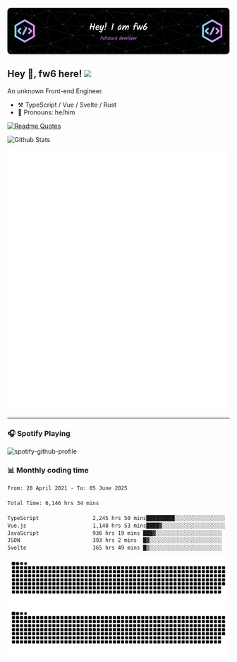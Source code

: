 ![Header](github-header-image.png)

## Hey 👋, fw6 here! <img src="https://github.githubassets.com/images/mona-whisper.gif" height="24" />


An unknown Front-end Engineer.

-   :hammer_and_pick: TypeScript / Vue / Svelte / Rust
-   :man: Pronouns: he/him


[![Readme Quotes](https://quotes-github-readme.vercel.app/api?type=horizontal&theme=algolia)](https://github.com/piyushsuthar/github-readme-quotes)



![Github Stats](https://github-readme-stats.vercel.app/api?username=fw6&bg_color=30,e96443,904e95&title_color=fff&text_color=fff)

![](https://raw.githubusercontent.com/fw6/github-stats-transparent/output/generated/overview.svg)
![](https://raw.githubusercontent.com/fw6/github-stats-transparent/output/generated/languages.svg)


---

### 🎧 Spotify Playing

<!-- ![spotify-github-profile](/img/default.svg) -->

![spotify-github-profile](https://spotify-github-profile.vercel.app/api/view.svg?uid=r6wn4hdvypv0lkzyrj0e0pjct&cover_image=true&theme=default&show_offline=true&background_color=9a10ad&interchange=true&bar_color_cover=true)



### :bar_chart: Monthly coding time 

<!--START_SECTION:waka-->

```txt
From: 28 April 2021 - To: 05 June 2025

Total Time: 6,146 hrs 34 mins

TypeScript                 2,245 hrs 50 mins█████████░░░░░░░░░░░░░░░░   36.54 %
Vue.js                     1,148 hrs 53 mins████▓░░░░░░░░░░░░░░░░░░░░   18.69 %
JavaScript                 936 hrs 19 mins ███▓░░░░░░░░░░░░░░░░░░░░░   15.23 %
JSON                       393 hrs 2 mins  █▓░░░░░░░░░░░░░░░░░░░░░░░   06.39 %
Svelte                     365 hrs 49 mins █▒░░░░░░░░░░░░░░░░░░░░░░░   05.95 %
```

<!--END_SECTION:waka-->




![github contribution grid snake animation](https://raw.githubusercontent.com/platane/platane/output/github-contribution-grid-snake-dark.svg#gh-dark-mode-only)![github contribution grid snake animation](https://raw.githubusercontent.com/platane/platane/output/github-contribution-grid-snake.svg#gh-light-mode-only)
